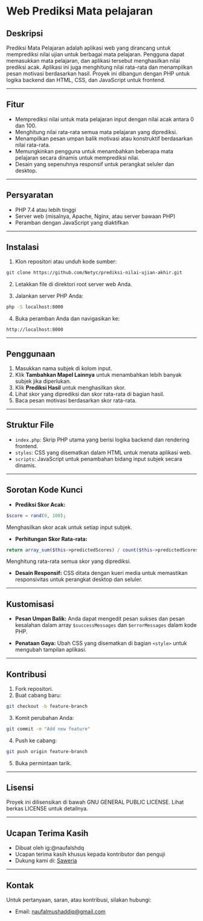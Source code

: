 # Web Prediksi Mata pelajaran 

## Deskripsi
Prediksi Mata Pelajaran adalah aplikasi web yang dirancang untuk memprediksi nilai ujian untuk berbagai mata pelajaran. Pengguna dapat memasukkan mata pelajaran, dan aplikasi tersebut menghasilkan nilai prediksi acak. Aplikasi ini juga menghitung nilai rata-rata dan menampilkan pesan motivasi berdasarkan hasil. Proyek ini dibangun dengan PHP untuk logika backend dan HTML, CSS, dan JavaScript untuk frontend.

---

## Fitur
- Memprediksi nilai untuk mata pelajaran input dengan nilai acak antara 0 dan 100.
- Menghitung nilai rata-rata semua mata pelajaran yang diprediksi.
- Menampilkan pesan umpan balik motivasi atau konstruktif berdasarkan nilai rata-rata.
- Memungkinkan pengguna untuk menambahkan beberapa mata pelajaran secara dinamis untuk memprediksi nilai.
- Desain yang sepenuhnya responsif untuk perangkat seluler dan desktop.

---

## Persyaratan
- PHP 7.4 atau lebih tinggi
- Server web (misalnya, Apache, Nginx, atau server bawaan PHP)
- Peramban dengan JavaScript yang diaktifkan

---

## Instalasi
1. Klon repositori atau unduh kode sumber:
```bash
git clone https://github.com/Netyc/prediksi-nilai-ujian-akhir.git
```

2. Letakkan file di direktori root server web Anda.

3. Jalankan server PHP Anda:
```bash
php -S localhost:8000
```

4. Buka peramban Anda dan navigasikan ke:
```
http://localhost:8000
```

---

## Penggunaan
1. Masukkan nama subjek di kolom input.
2. Klik **Tambahkan Mapel Lainnya** untuk menambahkan lebih banyak subjek jika diperlukan.
3. Klik **Prediksi Hasil** untuk menghasilkan skor.
4. Lihat skor yang diprediksi dan skor rata-rata di bagian hasil.
5. Baca pesan motivasi berdasarkan skor rata-rata.

---

## Struktur File
- `index.php`: Skrip PHP utama yang berisi logika backend dan rendering frontend.
- `styles`: CSS yang disematkan dalam HTML untuk menata aplikasi web.
- `scripts`: JavaScript untuk penambahan bidang input subjek secara dinamis.

---

## Sorotan Kode Kunci
- **Prediksi Skor Acak:**

```php
$score = rand(0, 100);

```
Menghasilkan skor acak untuk setiap input subjek.

- **Perhitungan Skor Rata-rata:**

```php
return array_sum($this->predictedScores) / count($this->predictedScores);

```
Menghitung rata-rata semua skor yang diprediksi.

- **Desain Responsif:**
CSS ditata dengan kueri media untuk memastikan responsivitas untuk perangkat desktop dan seluler.

---

## Kustomisasi
- **Pesan Umpan Balik:**
Anda dapat mengedit pesan sukses dan pesan kesalahan dalam array `$successMessages` dan `$errorMessages` dalam kode PHP.

- **Penataan Gaya:**
Ubah CSS yang disematkan di bagian `<style>` untuk mengubah tampilan aplikasi.

---

## Kontribusi
1. Fork repositori.
2. Buat cabang baru:
```bash
git checkout -b feature-branch
```
3. Komit perubahan Anda:
```bash
git commit -m "Add new feature"
```
4. Push ke cabang:
```bash
git push origin feature-branch
```
5. Buka permintaan tarik.

---

## Lisensi
Proyek ini dilisensikan di bawah GNU GENERAL PUBLIC LICENSE. Lihat berkas LICENSE untuk detailnya.

---

## Ucapan Terima Kasih
- Dibuat oleh ig:@naufalshdq
- Ucapan terima kasih khusus kepada kontributor dan penguji
- Dukung kami di: [Saweria](https://saweria.co/mhammadnaufal)

---

## Kontak
Untuk pertanyaan, saran, atau kontribusi, silakan hubungi:
- Email: naufalmushaddiq@gmail.com
